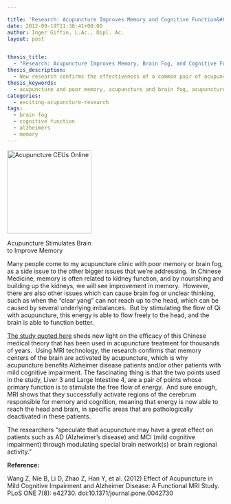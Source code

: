 ```yaml
---

title: 'Research: Acupuncture Improves Memory and Cognitive Function&#8212;Alzheimer&#8217;s Help'
date: 2012-09-19T11:38:41+00:00
author: Inger Giffin, L.Ac., Dipl. Ac.
layout: post


thesis_title:
  - "Research: Acupuncture Improves Memory, Brain Fog, and Cognitive Function---Alzheimer's Help"
thesis_description:
  - New research confirms the effectiveness of a common pair of acupuncture points, called the "Four Gates", for Memory, Brain Fog, and Cognitive Function
thesis_keywords:
  - acupuncture and poor memory, acupuncture and brain fog, acupuncture fort collins, fort collins acupuncture
categories:
  - exciting-acupuncture-research
tags:
  - brain fog
  - cognitive function
  - alzheimers
  - memory
---
```

<div style="width: 206px" class="wp-caption alignleft">
  <a href="http://www.healthcmi.com/images/acuCloud2/acupunctureceusalzheimers9.jpg"><img title="Acupuncture Stimulates Brain to Improve Memory" src="http://www.healthcmi.com/images/acuCloud2/acupunctureceusalzheimers9.jpg" alt="Acupuncture CEUs Online" width="196" height="193" /></a>
  
  <p class="wp-caption-text">
    Acupuncture Stimulates Brain to Improve Memory
  </p>
</div>

Many people come to my acupuncture clinic with poor memory or brain fog, as a side issue to the other bigger issues that we&#8217;re addressing.  In Chinese Medicine, memory is often related to kidney function, and by nourishing and building up the kidneys, we will see improvement in memory.  However, there are also other issues which can cause brain fog or unclear thinking, such as when the &#8220;clear yang&#8221; can not reach up to the head, which can be caused by several underlying imbalances.  But by stimulating the flow of Qi with acupuncture, this energy is able to flow freely to the head, and the brain is able to function better.

<a title="Acupuncture stimulates brain activity for memory" href="http://www.healthcmi.com/index.php/acupuncturist-news-online/616-acupunctureceumrialzheimersdiseaseresults" target="_blank" rel="noopener">The study quoted here</a> sheds new light on the efficacy of this Chinese medical theory that has been used in acupuncture treatment for thousands of years.  Using MRI technology, the research confirms that memory centers of the brain are activated by acupuncture, which is why acupuncture benefits Alzheimer disease patients and/or other patients with mild cognitive impairment. The fascinating thing is that the two points used in the study, Liver 3 and Large Intestine 4, are a pair of points whose primary function is to stimulate the free flow of energy.  And sure enough, MRI shows that they successfully activate regions of the cerebrum responsible for memory and cognition, meaning that energy is now able to reach the head and brain, in specific areas that are pathologically deactivated in these patients.

The researchers “speculate that acupuncture may have a great effect on patients such as AD (Alzheimer’s disease) and MCI (mild cognitive impairment) through modulating special brain network(s) or brain regional activity.”

**Reference:**
  
Wang Z, Nie B, Li D, Zhao Z, Han Y, et al. (2012) Effect of Acupuncture in Mild Cognitive Impairment and Alzheimer Disease: A Functional MRI Study. PLoS ONE 7(8): e42730. doi:10.1371/journal.pone.0042730